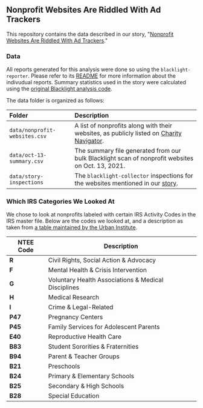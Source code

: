 ## Nonprofit Websites Are Riddled With Ad Trackers

This repository contains the data described in our story, "[Nonprofit Websites Are Riddled With Ad Trackers](https://themarkup.org/)."

### Data

All reports generated for this analysis were done so using the `blacklight-reporter`. Please refer to its [README](https://github.com/the-markup/blacklight-reporter) for more information about the indivudual reports. Summary statistics used in the story were calculated using the [original Blacklight analysis code](https://github.com/the-markup/investigation-blacklight-the-high-cost-of-free/blob/master/0-100k-scan.ipynb).

The data folder is organized as follows:<br>

| Folder                                               | Description                                                                                                                                                                                              |
| :--------------------------------------------------- | :------------------------------------------------------------------------------------------------------------------------------------------------------------------------------------------------------- |
| `data/nonprofit-websites.csv`                          | A list of nonprofits along with their websites, as publicly listed on [Charity Navigator](https://www.charitynavigator.org/).                                                                                           |
| `data/oct-13-summary.csv`                          | The summary file generated from our bulk Blacklight scan of nonprofit websites on Oct. 13, 2021.                                                                                           |
| `data/story-inspections`                             | The `blacklight-collector` inspections for the websites mentioned in our [story](TK). |

### Which IRS Categories We Looked At

We chose to look at nonprofits labeled with certain IRS Activity Codes in the IRS master file. Below are the codes we looked at, and a description as taken from [a table maintained by the Urban Institute](https://nccs.urban.org/publication/irs-activity-codes).

| NTEE Code | Description |
|----|----|
| **R** | Civil Rights, Social Action & Advocacy | 
| **F** | Mental Health & Crisis Intervention |
| **G** | Voluntary Health Associations & Medical Disciplines |
| **H** | Medical Research |
| **I** |  Crime & Legal-Related |
| **P47** | Pregnancy Centers |
| **P45** | Family Services for Adolescent Parents |
| **E40** | Reproductive Health Care |
| **B83** |  Student Sororities & Fraternities |
| **B94** |  Parent & Teacher Groups |
| **B21** |  Preschools |
| **B24** |  Primary & Elementary Schools  |
| **B25** |  Secondary & High Schools  |
| **B28** |  Special Education |
